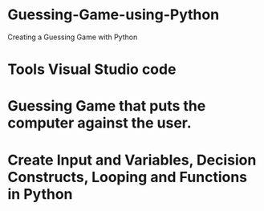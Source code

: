 # Guessing-Game-using-Python
Creating a Guessing Game with Python
# Tools Visual Studio code
# Guessing Game that puts the computer against the user.
# Create Input and Variables, Decision Constructs, Looping and Functions in Python

